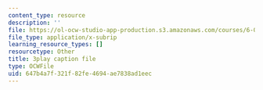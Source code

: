 ```yaml
---
content_type: resource
description: ''
file: https://ol-ocw-studio-app-production.s3.amazonaws.com/courses/6-0001-introduction-to-computer-science-and-programming-in-python-fall-2016/647b4a7f321f82fe4694ae7838ad1eec_0jljZRnHwOI.srt
file_type: application/x-subrip
learning_resource_types: []
resourcetype: Other
title: 3play caption file
type: OCWFile
uid: 647b4a7f-321f-82fe-4694-ae7838ad1eec
---
```

